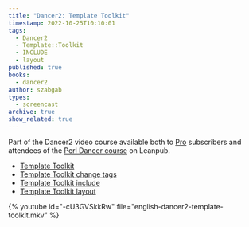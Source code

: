 ```yaml
---
title: "Dancer2: Template Toolkit"
timestamp: 2022-10-25T10:10:01
tags:
  - Dancer2
  - Template::Toolkit
  - INCLUDE
  - layout
published: true
books:
  - dancer2
author: szabgab
types:
  - screencast
archive: true
show_related: true
---
```



Part of the Dancer2 video course available both to [Pro](/pro) subscribers and attendees of the [Perl Dancer course](https://leanpub.com/c/dancer) on Leanpub.


* [Template Toolkit](https://code-maven.com/slides/dancer/template-toolkit)
* [Template Toolkit change tags](https://code-maven.com/slides/dancer/template-toolkit-change-tags)
* [Template Toolkit include](https://code-maven.com/slides/dancer/template-toolkit-include)
* [Template Toolkit layout](https://code-maven.com/slides/dancer/template-toolkit-layout)

{% youtube id="-cU3GVSkkRw" file="english-dancer2-template-toolkit.mkv" %}
